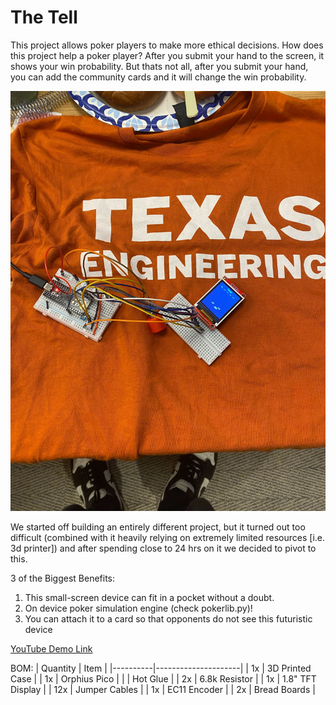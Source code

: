 # The Tell

This project allows poker players to make more ethical decisions.
How does this project help a poker player?
After you submit your hand to the screen, it shows your win probability. But thats not all, after you submit your hand, you can add the community cards and it will change the win probability.

![](https://github.com/jpt1729/undercity-project/blob/main/IMG_3537.jpg)

We started off building an entirely different project, but it turned out too difficult (combined with it heavily relying on extremely limited resources [i.e. 3d printer]) and after spending close to 24 hrs on it we decided to pivot to this.

3 of the Biggest Benefits: 
1. This small-screen device can fit in a pocket without a doubt.
2. On device poker simulation engine (check pokerlib.py)!
3. You can attach it to a card so that opponents do not see this futuristic device

[YouTube Demo Link](https://youtu.be/JN6RQs203o4)

BOM:
| Quantity | Item                |
|----------|---------------------|
| 1x       | 3D Printed Case      |
| 1x       | Orphius Pico         |
|          | Hot Glue             |
| 2x       | 6.8k Resistor        |
| 1x       | 1.8" TFT Display     |
| 12x      | Jumper Cables        |
| 1x       | EC11 Encoder         |
| 2x       | Bread Boards         |
